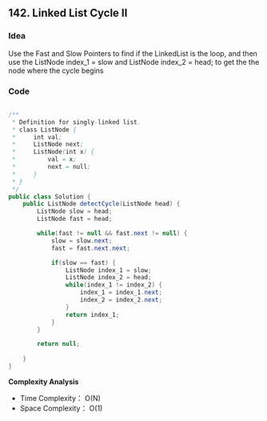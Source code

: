 ## 142. Linked List Cycle II

### Idea
Use the Fast and Slow Pointers to find if the LinkedList is the loop, and then use the ListNode index_1 = slow and ListNode index_2 = head; to get the the node where the cycle begins



### Code


```java

/**
 * Definition for singly-linked list.
 * class ListNode {
 *     int val;
 *     ListNode next;
 *     ListNode(int x) {
 *         val = x;
 *         next = null;
 *     }
 * }
 */
public class Solution {
    public ListNode detectCycle(ListNode head) {
        ListNode slow = head;
        ListNode fast = head;

        while(fast != null && fast.next != null) {
            slow = slow.next;
            fast = fast.next.next;

            if(slow == fast) {
                ListNode index_1 = slow;
                ListNode index_2 = head;
                while(index_1 != index_2) {
                    index_1 = index_1.next;
                    index_2 = index_2.next;
                }
                return index_1;
            }
        }

        return null;
        
    }
}

```

**Complexity Analysis**
- Time Complexity： O(N)   
- Space Complexity： O(1) 
